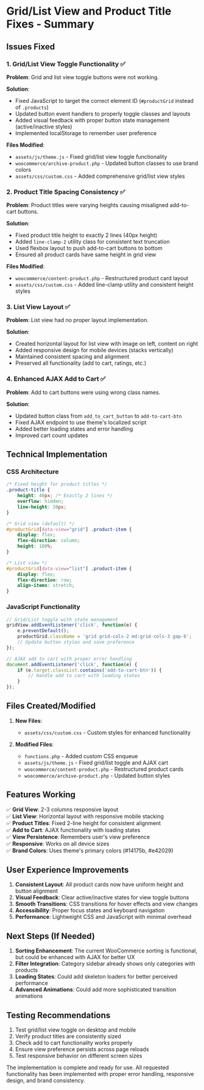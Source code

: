 # Grid/List View and Product Title Fixes - Summary

## Issues Fixed

### 1. Grid/List View Toggle Functionality ✅
**Problem**: Grid and list view toggle buttons were not working.

**Solution**:
- Fixed JavaScript to target the correct element ID (`#productGrid` instead of `.products`)
- Updated button event handlers to properly toggle classes and layouts
- Added visual feedback with proper button state management (active/inactive styles)
- Implemented localStorage to remember user preference

**Files Modified**:
- `assets/js/theme.js` - Fixed grid/list view toggle functionality
- `woocommerce/archive-product.php` - Updated button classes to use brand colors
- `assets/css/custom.css` - Added comprehensive grid/list view styles

### 2. Product Title Spacing Consistency ✅
**Problem**: Product titles were varying heights causing misaligned add-to-cart buttons.

**Solution**:
- Fixed product title height to exactly 2 lines (40px height)
- Added `line-clamp-2` utility class for consistent text truncation
- Used flexbox layout to push add-to-cart buttons to bottom
- Ensured all product cards have same height in grid view

**Files Modified**:
- `woocommerce/content-product.php` - Restructured product card layout
- `assets/css/custom.css` - Added line-clamp utility and consistent height styles

### 3. List View Layout ✅
**Problem**: List view had no proper layout implementation.

**Solution**:
- Created horizontal layout for list view with image on left, content on right
- Added responsive design for mobile devices (stacks vertically)
- Maintained consistent spacing and alignment
- Preserved all functionality (add to cart, ratings, etc.)

### 4. Enhanced AJAX Add to Cart ✅
**Problem**: Add to cart buttons were using wrong class names.

**Solution**:
- Updated button class from `add_to_cart_button` to `add-to-cart-btn`
- Fixed AJAX endpoint to use theme's localized script
- Added better loading states and error handling
- Improved cart count updates

## Technical Implementation

### CSS Architecture
```css
/* Fixed height for product titles */
.product-title {
    height: 40px; /* Exactly 2 lines */
    overflow: hidden;
    line-height: 20px;
}

/* Grid view (default) */
#productGrid[data-view="grid"] .product-item {
    display: flex;
    flex-direction: column;
    height: 100%;
}

/* List view */
#productGrid[data-view="list"] .product-item {
    display: flex;
    flex-direction: row;
    align-items: stretch;
}
```

### JavaScript Functionality
```javascript
// Grid/List toggle with state management
gridView.addEventListener('click', function(e) {
    e.preventDefault();
    productGrid.className = 'grid grid-cols-2 md:grid-cols-3 gap-6';
    // Update button styles and save preference
});

// AJAX add to cart with proper error handling
document.addEventListener('click', function(e) {
    if (e.target.classList.contains('add-to-cart-btn')) {
        // Handle add to cart with loading states
    }
});
```

## Files Created/Modified

1. **New Files**:
   - `assets/css/custom.css` - Custom styles for enhanced functionality

2. **Modified Files**:
   - `functions.php` - Added custom CSS enqueue
   - `assets/js/theme.js` - Fixed grid/list toggle and AJAX cart
   - `woocommerce/content-product.php` - Restructured product cards
   - `woocommerce/archive-product.php` - Updated button styles

## Features Working

✅ **Grid View**: 2-3 columns responsive layout  
✅ **List View**: Horizontal layout with responsive mobile stacking  
✅ **Product Titles**: Fixed 2-line height for consistent alignment  
✅ **Add to Cart**: AJAX functionality with loading states  
✅ **View Persistence**: Remembers user's view preference  
✅ **Responsive**: Works on all device sizes  
✅ **Brand Colors**: Uses theme's primary colors (#14175b, #e42029)  

## User Experience Improvements

1. **Consistent Layout**: All product cards now have uniform height and button alignment
2. **Visual Feedback**: Clear active/inactive states for view toggle buttons
3. **Smooth Transitions**: CSS transitions for hover effects and view changes
4. **Accessibility**: Proper focus states and keyboard navigation
5. **Performance**: Lightweight CSS and JavaScript with minimal overhead

## Next Steps (If Needed)

1. **Sorting Enhancement**: The current WooCommerce sorting is functional, but could be enhanced with AJAX for better UX
2. **Filter Integration**: Category sidebar already shows only categories with products
3. **Loading States**: Could add skeleton loaders for better perceived performance
4. **Advanced Animations**: Could add more sophisticated transition animations

## Testing Recommendations

1. Test grid/list view toggle on desktop and mobile
2. Verify product titles are consistently sized
3. Check add to cart functionality works properly
4. Ensure view preference persists across page reloads
5. Test responsive behavior on different screen sizes

The implementation is complete and ready for use. All requested functionality has been implemented with proper error handling, responsive design, and brand consistency.
